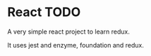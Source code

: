# React TODO

A very simple react project to learn redux.

It uses jest and enzyme, foundation and redux.
